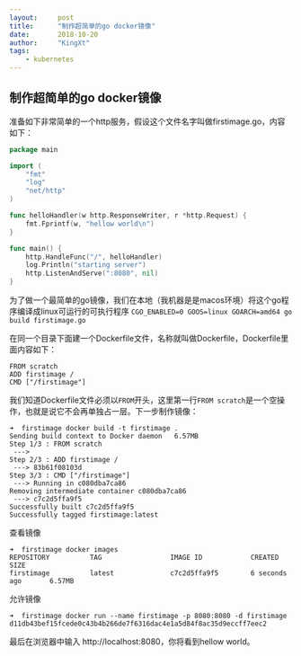 ```yaml
---
layout:     post		
title:      "制作超简单的go docker镜像"		
date:       2018-10-20	
author:     "KingXt"		
tags:
    - kubernetes
---
```


## 制作超简单的go docker镜像

准备如下非常简单的一个http服务，假设这个文件名字叫做firstimage.go，内容如下：

```go
package main

import (
	"fmt"
	"log"
	"net/http"
)

func helloHandler(w http.ResponseWriter, r *http.Request) {
	fmt.Fprintf(w, "hellow world\n")
}

func main() {
	http.HandleFunc("/", helloHandler)
	log.Println("starting server")
	http.ListenAndServe(":8080", nil)
}
```

为了做一个最简单的go镜像，我们在本地（我机器是是macos环境）将这个go程序编译成linux可运行的可执行程序
`CGO_ENABLED=0 GOOS=linux GOARCH=amd64 go build firstimage.go`

在同一个目录下面建一个Dockerfile文件，名称就叫做Dockerfile，Dockerfile里面内容如下：

```
FROM scratch
ADD firstimage /
CMD ["/firstimage"]
```

我们知道Dockerfile文件必须以`FROM`开头，这里第一行`FROM scratch`是一个空操作，也就是说它不会再单独占一层。下一步制作镜像：

```
➜  firstimage docker build -t firstimage .                                
Sending build context to Docker daemon   6.57MB
Step 1/3 : FROM scratch
 ---> 
Step 2/3 : ADD firstimage /
 ---> 83b61f08103d
Step 3/3 : CMD ["/firstimage"]
 ---> Running in c080dba7ca86
Removing intermediate container c080dba7ca86
 ---> c7c2d5ffa9f5
Successfully built c7c2d5ffa9f5
Successfully tagged firstimage:latest
```

查看镜像

```
➜  firstimage docker images
REPOSITORY          TAG                 IMAGE ID            CREATED             SIZE
firstimage          latest              c7c2d5ffa9f5        6 seconds ago       6.57MB
```
允许镜像

```
➜  firstimage docker run --name firstimage -p 8080:8080 -d firstimage
d11db43bef15fcede0c43b4b266de7f6316dac4e1a5d84f8ac35d9eccff7eec2
```

最后在浏览器中输入 http://localhost:8080，你将看到hellow world。
